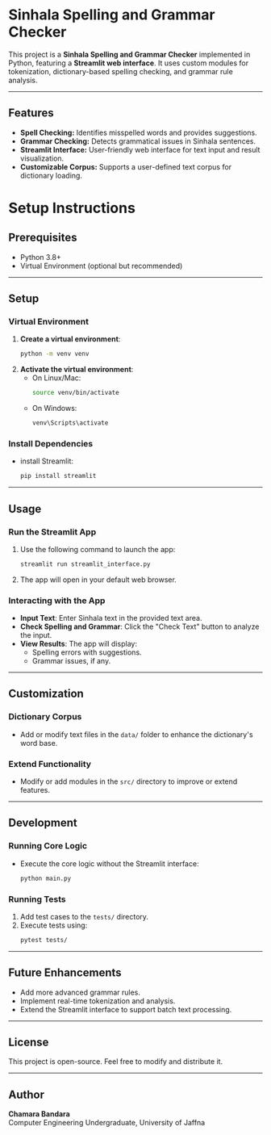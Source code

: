 # Sinhala Spelling and Grammar Checker

This project is a **Sinhala Spelling and Grammar Checker** implemented in Python, featuring a **Streamlit web interface**. It uses custom modules for tokenization, dictionary-based spelling checking, and grammar rule analysis.

---

## Features

- **Spell Checking:** Identifies misspelled words and provides suggestions.
- **Grammar Checking:** Detects grammatical issues in Sinhala sentences.
- **Streamlit Interface:** User-friendly web interface for text input and result visualization.
- **Customizable Corpus:** Supports a user-defined text corpus for dictionary loading.
# Setup Instructions

## Prerequisites

- Python 3.8+
- Virtual Environment (optional but recommended)

---

## Setup

### Virtual Environment
1. **Create a virtual environment**:
    ```bash
    python -m venv venv
    ```
2. **Activate the virtual environment**:
    - On Linux/Mac:
      ```bash
      source venv/bin/activate
      ```
    - On Windows:
      ```bash
      venv\Scripts\activate
      ```

### Install Dependencies
- install Streamlit:
    ```bash
    pip install streamlit
    ```

---

## Usage

### Run the Streamlit App
1. Use the following command to launch the app:
    ```bash
    streamlit run streamlit_interface.py
    ```
2. The app will open in your default web browser.

### Interacting with the App
- **Input Text**: Enter Sinhala text in the provided text area.
- **Check Spelling and Grammar**: Click the "Check Text" button to analyze the input.
- **View Results**: The app will display:
  - Spelling errors with suggestions.
  - Grammar issues, if any.

---

## Customization

### Dictionary Corpus
- Add or modify text files in the `data/` folder to enhance the dictionary's word base.

### Extend Functionality
- Modify or add modules in the `src/` directory to improve or extend features.

---

## Development

### Running Core Logic
- Execute the core logic without the Streamlit interface:
    ```bash
    python main.py
    ```

### Running Tests
1. Add test cases to the `tests/` directory.
2. Execute tests using:
    ```bash
    pytest tests/
    ```

---

## Future Enhancements
- Add more advanced grammar rules.
- Implement real-time tokenization and analysis.
- Extend the Streamlit interface to support batch text processing.

---

## License
This project is open-source. Feel free to modify and distribute it.

---

## Author
**Chamara Bandara**  
Computer Engineering Undergraduate, University of Jaffna
